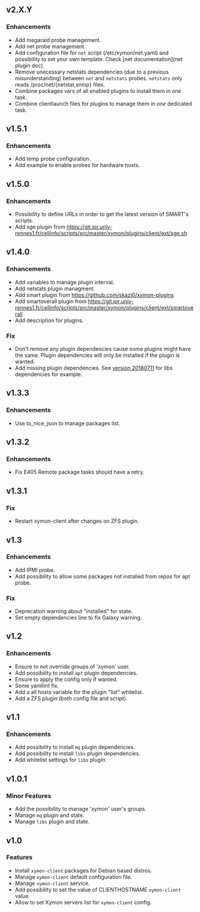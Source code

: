 ## v2.X.Y

### Enhancements
* Add megaraid probe management.
* Add net probe management.
* Add configuration file for `net` script (/etc/xymon/net.yaml) and
  possibility to set your own template. Check [net documentation](net plugin doc).
* Remove unecessary netstats dependencies (due to a previous misunderstanding)
  between `net` and `netstats` probes. `netstats` only
  reads /proc/net/{netstat,snmp} files.
* Combine packages vars of all enabled plugins to install them in _one_ task.
* Combine clientlaunch files for plugins to manage them in _one_ dedicated task.

## v1.5.1

### Enhancements
* Add temp probe configuration.
* Add example to enable probes for hardware hosts.

## v1.5.0

### Enhancements
* Possibility to define URLs in order to get the latest version of SMART's scripts.
* Add sge plugin from https://git.ipr.univ-rennes1.fr/cellinfo/scripts/src/master/xymon/plugins/client/ext/sge.sh

## v1.4.0

### Enhancements
* Add variables to manage plugin interval.
* Add netstats plugin managment.
* Add smart plugin from https://github.com/skazi0/xymon-plugins
* Add smartoverall plugin from https://git.ipr.univ-rennes1.fr/cellinfo/scripts/src/master/xymon/plugins/client/ext/smartoverall
* Add description for plugins.

### Fix
* Don't remove any plugin dependencies cause some plugins might have the same.
  Plugin dependencies will only be installed if the plugin is wanted.
* Add missing plugin dependencies.
  See [version 20180711][20180711 hobbit-plugins debian changelog]
  for libs dependencies for example.

## v1.3.3

### Enhancements
* Use to_nice_json to manage packages list.

## v1.3.2

### Enhancements
* Fix E405 Remote package tasks should have a retry.

## v1.3.1

### Fix
* Restart xymon-client after changes on ZFS plugin.

## v1.3

### Enhancements
* Add IPMI probe.
* Add possibility to allow some packages not installed from repos for apt probe.

### Fix
* Deprecation warning about "installed" for state.
* Set empty dependencies line to fix Galaxy warning.

## v1.2

### Enhancements
* Ensure to not override groups of 'xymon' user.
* Add possibility to install `apt` plugin dependencies.
* Ensure to apply the config only if wanted.
* Some yamllint fix.
* Add a all hosts variable for the plugin "list" whitelist.
* Add a ZFS plugin (both config file and script).

## v1.1

### Enhancements
* Add possibility to install `mq` plugin dependencies.
* Add possibility to install `libs` plugin dependencies.
* Add whitelist settings for `libs` plugin.

## v1.0.1

### Minor Features
* Add the possibility to manage 'xymon' user's groups.
* Manage `mq` plugin and state.
* Manage `libs` plugin and state.

## v1.0

### Features
* Install `xymon-client` packages for Debian based distros.
* Manage `xymon-client` default configuration file.
* Manage `xymon-client` service.
* Add possibility to set the value of CLIENTHOSTNAME `xymon-client` value.
* Allow to set Xymon servers list for `xymon-client` config.

[20180711 hobbit-plugins debian changelog]: https://salsa.debian.org/debian/hobbit-plugins/blob/debian-20180711/debian/changelog
[net plugin doc]: https://salsa.debian.org/debian/hobbit-plugins#net-check-network-interface-states
